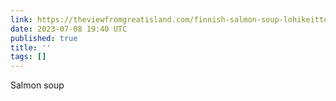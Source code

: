 ```yaml
---
link: https://theviewfromgreatisland.com/finnish-salmon-soup-lohikeitto-recipe/
date: 2023-07-08 19:40 UTC
published: true
title: ''
tags: []
---
```


Salmon soup
